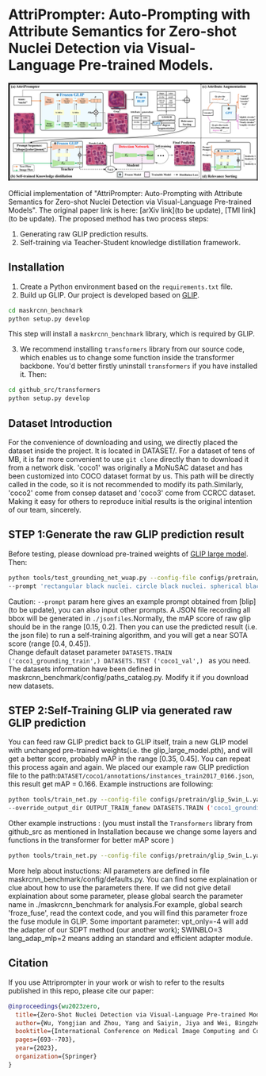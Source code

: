 # AttriPrompter: Auto-Prompting with Attribute Semantics for Zero-shot Nuclei Detection via Visual-Language Pre-trained Models.


<img src="img_1.png" width="800">

Official implementation of "AttriPrompter: Auto-Prompting with Attribute Semantics for Zero-shot Nuclei Detection via Visual-Language Pre-trained Models".
The original paper link is here:
[arXiv link](to be update), [TMI link](to be update).
The proposed method has two process steps:
1. Generating raw GLIP prediction results.
2. Self-training via Teacher-Student knowledge distillation framework.
## Installation
1. Create a Python environment based on the ```requirements.txt``` file.
2. Build up GLIP.
Our project is developed based on [GLIP](https://github.com/microsoft/GLIP).

```bash 
cd maskrcnn_benchmark
python setup.py develop
```
This step will install a ```maskrcnn_benchmark``` library, which is required by GLIP.

3. We recommend installing ```transformers``` library from our source code, which enables us to change some function inside the transformer backbone.
You'd better firstly uninstall ```transformers``` if you have installed it.
Then:
```bash 
cd github_src/transformers
python setup.py develop
```
## Dataset Introduction

For the convenience of downloading and using, we directly placed the dataset inside the project. It is located in DATASET/. For a dataset of tens of MB, it is far more convenient to use ```git clone``` directly than to download it from a network disk.
'coco1' was originally a MoNuSAC dataset and has been customized into COCO dataset format by us. This path will be directly called in the code, so it is not recommended to modify its path.Similarly, 'coco2' come from consep dataset and 'coco3' come from CCRCC dataset.
Making it easy for others to reproduce initial results is the original intention of our team, sincerely.

## STEP 1:Generate the raw GLIP prediction result
Before testing, please download pre-trained weights of [GLIP large model](https://huggingface.co/GLIPModel/GLIP/blob/main/glip_large_model.pth).
Then:
```bash 
python tools/test_grounding_net_wuap.py --config-file configs/pretrain/glip_Swin_L.yaml --weight glip_large_model.pth 
--prompt 'rectangular black nuclei. circle black nuclei. spherical black nuclei. rectangular dark purple nuclei. circle dark purple nuclei. spherical dark purple nuclei.' DATASETS.TRAIN ('coco1_grounding_train',) DATASETS.TEST ('coco1_val',) TEST.IMS_PER_BATCH 1 MODEL.DYHEAD.SCORE_AGG "MEAN" TEST.EVAL_TASK detection MODEL.DYHEAD.FUSE_CONFIG.MLM_LOSS False OUTPUT_DIR OUTPUT
```
Caution: ```--prompt``` param here gives an example prompt obtained from [blip](to be update), you can also input other prompts.
A JSON file recording all bbox will be generated in ```./jsonfiles```.Normally, the mAP score of raw glip should be in the range [0.15, 0.2]. Then you can use the predicted result (i.e. the json file) to run a self-training algorithm, and you will get a near SOTA score (range [0.4, 0.45]).  
Change default dataset parameter ```DATASETS.TRAIN ('coco1_grounding_train',) DATASETS.TEST ('coco1_val',) ``` as you need. The datasets information have been defined in maskrcnn_benchmark/config/paths_catalog.py. Modify it if you download new datasets.
## STEP 2:Self-Training GLIP via generated raw GLIP prediction
You can feed raw GLIP predict back to GLIP itself, train a new GLIP model with unchanged pre-trained weights(i.e. the glip_large_model.pth), and will get a better score, probably mAP in the range [0.35, 0.45]. You can repeat this process again and again. 
We placed our example raw GLIP prediction file to the path:```DATASET/coco1/annotations/instances_train2017_0166.json```, this result get mAP = 0.166.
Example instructions are following:
```bash 
python tools/train_net.py --config-file configs/pretrain/glip_Swin_L.yaml --train_label "DATASET/coco1/annotations/instances_train2017_0166.json" --restart True --use-tensorboard 
--override_output_dir OUTPUT_TRAIN_fanew DATASETS.TRAIN ('coco1_grounding_train',) DATASETS.TEST ('coco1_val',) MODEL.BACKBONE.FREEZE_CONV_BODY_AT 1 SOLVER.IMS_PER_BATCH 1 SOLVER.USE_AMP True SOLVER.MAX_EPOCH 4 TEST.DURING_TRAINING True TEST.IMS_PER_BATCH 1 SOLVER.FIND_UNUSED_PARAMETERS False SOLVER.BASE_LR 0.00001 SOLVER.LANG_LR 0.00001 DATASETS.DISABLE_SHUFFLE True MODEL.DYHEAD.SCORE_AGG "MEAN" TEST.EVAL_TASK detection AUGMENT.MULT_MIN_SIZE_TRAIN (800,) SOLVER.CHECKPOINT_PERIOD 100
```
Other example instructions : (you must install the ```Transformers``` library from github_src as mentioned in Installation because we change some layers and functions in the transformer for better mAP score )
```bash 
python tools/train_net.py --config-file configs/pretrain/glip_Swin_L.yaml --train_label "DATASET/coco1/annotations/instances_train2017_0166.json" --restart True --use-tensorboard --override_output_dir OUTPUT_TRAIN_fanew MODEL.BACKBONE.FREEZE_CONV_BODY_AT 1 SOLVER.IMS_PER_BATCH 1 SOLVER.USE_AMP True SOLVER.MAX_ITER 500 TEST.DURING_TRAINING True TEST.IMS_PER_BATCH 1 SOLVER.FIND_UNUSED_PARAMETERS False SOLVER.BASE_LR 0.00001 SOLVER.LANG_LR 0.00001 DATASETS.DISABLE_SHUFFLE True MODEL.DYHEAD.SCORE_AGG "MEAN" TEST.EVAL_TASK detection AUGMENT.MULT_MIN_SIZE_TRAIN (800,) SOLVER.CHECKPOINT_PERIOD 100 SWINBLO 3 lang_adap_mlp 2
```
More help about instuctions:
All parameters are defined in file maskrcnn_benchmark/config/defaults.py. You can find some explaination or clue about how to use the parameters there. If we did not give detail explaination about some parameter, please global search the parameter name in ./maskrcnn_benchmark for analysis.For example, global search 'froze_fuse', read the context code, and you will find this parameter froze the fuse module in GLIP.
Some important parameter: vpt_only=-4 will add the adapter of our SDPT method (our another work); SWINBLO=3 lang_adap_mlp=2 means adding an standard and efficient adapter module.


## Citation

If you use Attriprompter in your work or wish to refer to the results published in this repo, please cite our paper:
```BibTeX
@inproceedings{wu2023zero,
  title={Zero-Shot Nuclei Detection via Visual-Language Pre-trained Models},
  author={Wu, Yongjian and Zhou, Yang and Saiyin, Jiya and Wei, Bingzheng and Lai, Maode and Shou, Jianzhong and Fan, Yubo and Xu, Yan},
  booktitle={International Conference on Medical Image Computing and Computer-Assisted Intervention},
  pages={693--703},
  year={2023},
  organization={Springer}
}
```
